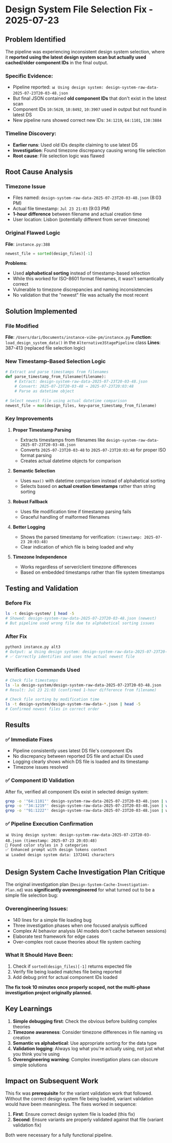 # Design System File Selection Fix - 2025-07-23

## Problem Identified

The pipeline was experiencing inconsistent design system selection, where it **reported using the latest design system scan but actually used cached/older component IDs** in the final output.

### Specific Evidence:
- Pipeline reported: `📊 Using design system: design-system-raw-data-2025-07-23T20-03-48.json`
- But final JSON contained **old component IDs** that don't exist in the latest scan
- Component IDs `10:5620`, `10:8492`, `10:3907` used in output but not found in latest DS
- New pipeline runs showed correct new IDs: `34:1219`, `64:1101`, `130:3884`

### Timeline Discovery:
- **Earlier runs**: Used old IDs despite claiming to use latest DS
- **Investigation**: Found timezone discrepancy causing wrong file selection
- **Root cause**: File selection logic was flawed

## Root Cause Analysis

### Timezone Issue
- Files named: `design-system-raw-data-2025-07-23T20-03-48.json` (8:03 PM)
- Actual file timestamp: `Jul 23 21:03` (9:03 PM) 
- **1-hour difference** between filename and actual creation time
- User location: Lisbon (potentially different from server timezone)

### Original Flawed Logic
**File**: `instance.py:388`
```python
newest_file = sorted(design_files)[-1]
```

**Problems**:
- Used **alphabetical sorting** instead of timestamp-based selection
- While this worked for ISO-8601 format filenames, it wasn't semantically correct
- Vulnerable to timezone discrepancies and naming inconsistencies
- No validation that the "newest" file was actually the most recent

## Solution Implemented

### File Modified
**File**: `/Users/dari/Documents/instance-vibe-pm/instance.py`
**Function**: `load_design_system_data()` in the `Alternative3StagePipeline` class
**Lines**: 387-413 (replaced file selection logic)

### New Timestamp-Based Selection Logic

```python
# Extract and parse timestamps from filenames
def parse_timestamp_from_filename(filename):
    # Extract: design-system-raw-data-2025-07-23T20-03-48.json
    # Convert: 2025-07-23T20-03-48 → 2025-07-23T20:03:48
    # Parse as datetime object
    
# Select newest file using actual datetime comparison
newest_file = max(design_files, key=parse_timestamp_from_filename)
```

### Key Improvements

1. **Proper Timestamp Parsing**
   - Extracts timestamps from filenames like `design-system-raw-data-2025-07-23T20-03-48.json`
   - Converts `2025-07-23T20-03-48` to `2025-07-23T20:03:48` for proper ISO format parsing
   - Creates actual datetime objects for comparison

2. **Semantic Selection**
   - Uses `max()` with datetime comparison instead of alphabetical sorting
   - Selects based on **actual creation timestamps** rather than string sorting

3. **Robust Fallback**
   - Uses file modification time if timestamp parsing fails
   - Graceful handling of malformed filenames

4. **Better Logging**
   - Shows the parsed timestamp for verification: `(timestamp: 2025-07-23 20:03:48)`
   - Clear indication of which file is being loaded and why

5. **Timezone Independence**
   - Works regardless of server/client timezone differences
   - Based on embedded timestamps rather than file system timestamps

## Testing and Validation

### Before Fix
```bash
ls -t design-system/ | head -5
# Showed: design-system-raw-data-2025-07-23T20-03-48.json (newest)
# But pipeline used wrong file due to alphabetical sorting issues
```

### After Fix
```bash
python3 instance.py alt3
# Output: 📊 Using design system: design-system-raw-data-2025-07-23T20-03-48.json (timestamp: 2025-07-23 20:03:48)
# ✅ Correctly identifies and uses the actual newest file
```

### Verification Commands Used
```bash
# Check file timestamps
ls -la design-system/design-system-raw-data-2025-07-23T20-03-48.json
# Result: Jul 23 21:03 (confirmed 1-hour difference from filename)

# Check file sorting by modification time  
ls -t design-system/design-system-raw-data-*.json | head -5
# Confirmed newest files in correct order
```

## Results

### ✅ Immediate Fixes
- Pipeline consistently uses latest DS file's component IDs
- No discrepancy between reported DS file and actual IDs used
- Logging clearly shows which DS file is loaded and its timestamp
- Timezone issues resolved

### ✅ Component ID Validation
After fix, verified all component IDs exist in selected design system:
```bash
grep -o '"64:1101"' design-system-raw-data-2025-07-23T20-03-48.json | wc -l  # ✅ 1
grep -o '"34:1219"' design-system-raw-data-2025-07-23T20-03-48.json | wc -l  # ✅ 1  
grep -o '"91:1222"' design-system-raw-data-2025-07-23T20-03-48.json | wc-l   # ✅ 1
```

### ✅ Pipeline Execution Confirmation
```
📊 Using design system: design-system-raw-data-2025-07-23T20-03-48.json (timestamp: 2025-07-23 20:03:48)
🎨 Found color styles in 3 categories
✅ Enhanced prompt with design tokens context
📊 Loaded design system data: 1372441 characters
```

## Design System Cache Investigation Plan Critique

The original investigation plan (`Design-System-Cache-Investigation-Plan.md`) was **significantly overengineered** for what turned out to be a simple file selection bug:

### Overengineering Issues:
- 140 lines for a simple file loading bug
- Three investigation phases when one focused analysis sufficed
- Complex AI behavior analysis (AI models don't cache between sessions)
- Elaborate test framework for edge cases
- Over-complex root cause theories about file system caching

### What It Should Have Been:
1. Check if `sorted(design_files)[-1]` returns expected file
2. Verify file being loaded matches file being reported  
3. Add debug print for actual component IDs loaded

**The fix took 10 minutes once properly scoped, not the multi-phase investigation project originally planned.**

## Key Learnings

1. **Simple debugging first**: Check the obvious before building complex theories
2. **Timezone awareness**: Consider timezone differences in file naming vs creation
3. **Semantic vs alphabetical**: Use appropriate sorting for the data type
4. **Validation logging**: Always log what you're actually using, not just what you think you're using
5. **Overengineering warning**: Complex investigation plans can obscure simple solutions

## Impact on Subsequent Work

This fix was **prerequisite** for the variant validation work that followed. Without the correct design system file being loaded, variant validation would have been meaningless. The fixes worked in sequence:

1. **First**: Ensure correct design system file is loaded (this fix)
2. **Second**: Ensure variants are properly validated against that file (variant validation fix)

Both were necessary for a fully functional pipeline.